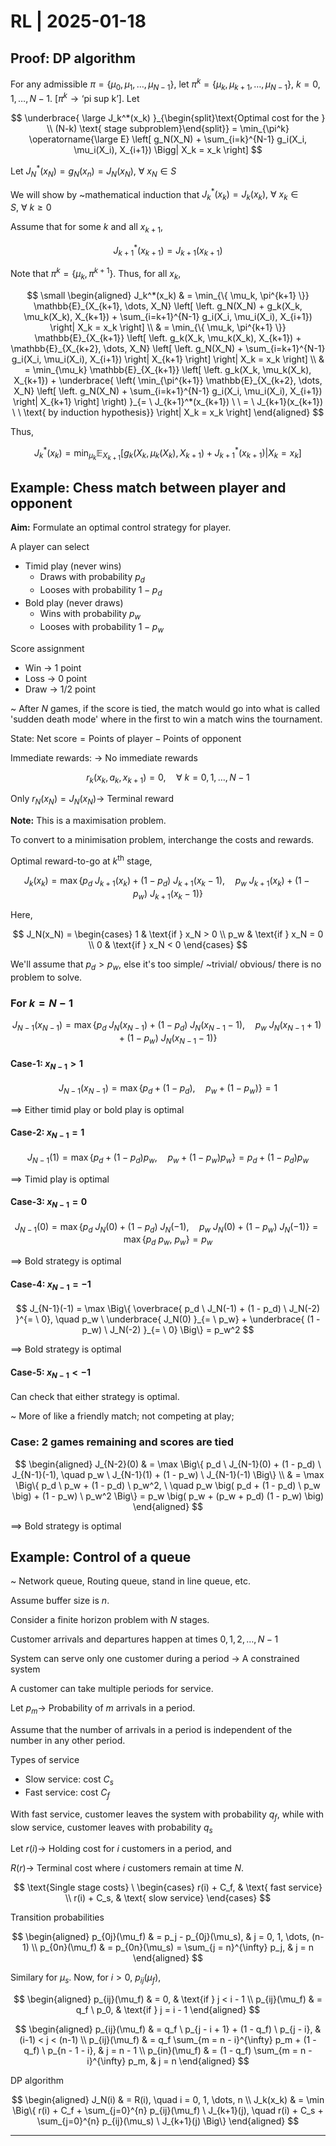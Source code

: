 # RL | 2025-01-18

## Proof: DP algorithm

For any admissible $\pi = \{ \mu_0, \mu_1, \dots, \mu_{N-1} \}$, let $\pi^k = \{ \mu_k, \mu_{k+1}, \dots, \mu_{N-1} \}, \ k = 0, 1, \dots, N-1$. [$\pi^k \to \text{`pi sup k'}$]. Let

$$
\underbrace{ \large J_k^*(x_k) }_{\begin{split}\text{Optimal cost for the } \\ (N-k) \text{ stage subproblem}\end{split}} = \min_{\pi^k} \operatorname{\large E} \left[ g_N(X_N) + \sum_{i=k}^{N-1} g_i(X_i, \mu_i(X_i), X_{i+1}) \Bigg| X_k = x_k \right]
$$

Let $J_N^*(x_N) = g_N(x_n) = J_N(x_N), \ \forall \ x_N \in S$

We will show by ~mathematical induction that $J_k^*(x_k) = J_k(x_k), \ \forall \ x_k \in S, \ \forall \ k \geq 0$

Assume that for some $k$ and all $x_{k+1}$,

$$
J_{k+1}^*(x_{k+1}) = J_{k+1}(x_{k+1})
$$

Note that $\pi^k = \{ \mu_k, \pi^{k+1} \}$. Thus, for all $x_k$,

$$
\small
\begin{aligned}
J_k^*(x_k)
& =
\min_{\{ \mu_k, \pi^{k+1} \}} \mathbb{E}_{X_{k+1}, \dots, X_N} \left[ \left. g_N(X_N) + g_k(X_k, \mu_k(X_k), X_{k+1}) + \sum_{i=k+1}^{N-1} g_i(X_i, \mu_i(X_i), X_{i+1}) \right| X_k = x_k \right]
\\ & =
\min_{\{ \mu_k, \pi^{k+1} \}} \mathbb{E}_{X_{k+1}} \left[ \left. g_k(X_k, \mu_k(X_k), X_{k+1}) + \mathbb{E}_{X_{k+2}, \dots, X_N} \left[ \left. g_N(X_N) + \sum_{i=k+1}^{N-1} g_i(X_i, \mu_i(X_i), X_{i+1}) \right| X_{k+1} \right] \right| X_k = x_k \right]
\\ & =
\min_{\mu_k} \mathbb{E}_{X_{k+1}} \left[ \left. g_k(X_k, \mu_k(X_k), X_{k+1}) + \underbrace{ \left( \min_{\pi^{k+1}} \mathbb{E}_{X_{k+2}, \dots, X_N} \left[ \left. g_N(X_N) + \sum_{i=k+1}^{N-1} g_i(X_i, \mu_i(X_i), X_{i+1}) \right|  X_{k+1} \right] \right) }_{= \ J_{k+1}^*(x_{k+1}) \ \ = \ J_{k+1}(x_{k+1}) \ \ \text{ by induction hypothesis}} \right| X_k = x_k  \right]
\end{aligned}
$$

Thus,

$$
J_k^*(x_k) = \min_{\mu_k} \mathbb{E}_{X_{k+1}} \Big[ g_k(X_k, \mu_k(X_k), X_{k+1}) + J_{k+1}^*(x_{k+1}) \Big| X_k = x_k  \Big]
$$

## Example: Chess match between player and opponent

**Aim:** Formulate an optimal control strategy for player.

A player can select

- Timid play (never wins)
  - Draws with probability $p_d$
  - Looses with probability $1 - p_d$
- Bold play (never draws)
  - Wins with probability $p_w$
  - Looses with probability $1 - p_w$

Score assignment

- Win $\to$ $1$ point
- Loss $\to$ $0$ point
- Draw $\to$ $1/2$ point

~ After $N$ games, if the score is tied, the match would go into what is called 'sudden death mode' where in the first to win a match wins the tournament.

State: $\text{Net score} = \text{Points of player} - \text{Points of opponent}$

Immediate rewards: $\to$ No immediate rewards

$$
r_k(x_k, a_k, x_{k+1}) = 0, \quad \forall \ k = 0, 1, \dots, N-1
$$

Only $r_N(x_N) = J_N(x_N) \to$ Terminal reward

**Note:** This is a maximisation problem.

To convert to a minimisation problem, interchange the costs and rewards.

Optimal reward-to-go at $k^{\text{th}}$ stage,

$$
J_k(x_k) = \max \Big\{ p_d \ J_{k+1}(x_k) + (1 - p_d) \ J_{k+1}(x_k - 1), \quad p_w \ J_{k+1}(x_k) + (1 - p_w) \ J_{k+1}(x_k - 1) \Big\}
$$

Here,

$$
J_N(x_N) =
\begin{cases}
1 & \text{if } x_N > 0 \\
p_w & \text{if } x_N = 0 \\
0 & \text{if } x_N < 0
\end{cases}
$$

We'll assume that $p_d > p_w$, else it's too simple/ ~trivial/ obvious/ there is no problem to solve.

### For $k = N-1$

$$
J_{N-1}(x_{N-1}) = \max \Big\{ p_d \ J_N(x_{N-1}) + (1 - p_d) \ J_N(x_{N-1} - 1), \quad p_w \ J_N(x_{N-1} + 1) + (1 - p_w) \ J_N(x_{N-1} - 1) \Big\}
$$

#### Case-1: $x_{N-1} > 1$

$$
J_{N-1}(x_{N-1}) = \max \Big\{ p_d + (1 - p_d), \quad p_w + (1 - p_w) \Big\} = 1
$$

$\implies$ Either timid play or bold play is optimal

#### Case-2: $x_{N-1} = 1$

$$
J_{N-1}(1) = \max \Big\{ p_d + (1 - p_d) p_w, \quad p_w + (1 - p_w) p_w \Big\} = p_d + (1 - p_d) p_w
$$

$\implies$ Timid play is optimal

#### Case-3: $x_{N-1} = 0$

$$
J_{N-1}(0) = \max \Big\{ p_d \ J_N(0) + (1 - p_d) \ J_N(-1), \quad p_w \ J_N(0) + (1 - p_w) \ J_N(-1) \Big\} = \max \big\{ p_d \ p_w, \ p_w \big\} = p_w
$$

$\implies$ Bold strategy is optimal

#### Case-4: $x_{N-1} = -1$

$$
J_{N-1}(-1) = \max \Big\{ \overbrace{ p_d \ J_N(-1) + (1 - p_d) \ J_N(-2) }^{= \ 0}, \quad p_w \ \underbrace{ J_N(0) }_{= \ p_w} + \underbrace{ (1 - p_w) \ J_N(-2) }_{= \ 0} \Big\} = p_w^2
$$

$\implies$ Bold strategy is optimal

#### Case-5: $x_{N-1} < -1$

Can check that either strategy is optimal.

~ More of like a friendly match; not competing at play;

### Case: 2 games remaining and scores are tied

$$
\begin{aligned}
J_{N-2}(0)
& =
\max \Big\{ p_d \ J_{N-1}(0) + (1 - p_d) \ J_{N-1}(-1), \quad p_w \ J_{N-1}(1) + (1 - p_w) \ J_{N-1}(-1) \Big\}
\\ & =
\max \Big\{ p_d \ p_w + (1 - p_d) \ p_w^2, \ \quad p_w \big( p_d + (1 - p_d) \ p_w \big) + (1 - p_w) \ p_w^2 \Big\} = p_w \big( p_w + (p_w + p_d) (1 - p_w) \big)
\end{aligned}
$$

$\implies$ Bold strategy is optimal

## Example: Control of a queue

~ Network queue, Routing queue, stand in line queue, etc.

Assume buffer size is $n$.

Consider a finite horizon problem with $N$ stages.

Customer arrivals and departures happen at times $0, 1, 2, \dots, N-1$

System can serve only one customer during a period $\to$ A constrained system

A customer can take multiple periods for service.

Let $p_m \to$ Probability of $m$ arrivals in a period.

Assume that the number of arrivals in a period is independent of the number in any other period.

Types of service

- Slow service: cost $C_s$
- Fast service: cost $C_f$

With fast service, customer leaves the system with probability $q_f$, while with slow service, customer leaves with probability $q_s$

Let $r(i) \to$ Holding cost for $i$ customers in a period, and

$R(r) \to$ Terminal cost where  $i$ customers remain at time $N$.

$$
\text{Single stage costs} \ \begin{cases}
r(i) + C_f, & \text{ fast service} \\
r(i) + C_s, & \text{ slow service}
\end{cases}
$$

Transition probabilities

$$
\begin{aligned}
p_{0j}(\mu_f) & = p_j - p_{0j}(\mu_s), & j = 0, 1, \dots, (n-1) \\
p_{0n}(\mu_f) & = p_{0n}(\mu_s) = \sum_{j = n}^{\infty} p_j, & j = n
\end{aligned}
$$

Similary for $\mu_s$. Now, for $i > 0, \ p_{ij}(\mu_f)$,

$$
\begin{aligned}
p_{ij}(\mu_f) & = 0, & \text{if } j < i - 1 \\
p_{ij}(\mu_f) & = q_f \ p_0, & \text{if } j = i - 1
\end{aligned}
$$

$$
\begin{aligned}
p_{ij}(\mu_f) & = q_f \ p_{j - i + 1} + (1 - q_f) \ p_{j - i}, & (i-1) < j < (n-1) \\
p_{ij}(\mu_f) & = q_f \sum_{m = n - i}^{\infty} p_m + (1 - q_f) \ p_{n - 1 - i}, & j = n - 1 \\
p_{in}(\mu_f) & = (1 - q_f) \sum_{m = n - i}^{\infty} p_m, & j = n
\end{aligned}
$$

DP algorithm

$$
\begin{aligned}
J_N(i) & = R(i), \quad i = 0, 1, \dots, n
\\
J_k(x_k) & = \min \Big\{ r(i) + C_f + \sum_{j=0}^{n} p_{ij}(\mu_f) \ J_{k+1}(j), \quad r(i) + C_s + \sum_{j=0}^{n} p_{ij}(\mu_s) \ J_{k+1}(j) \Big\}
\end{aligned}
$$

---

